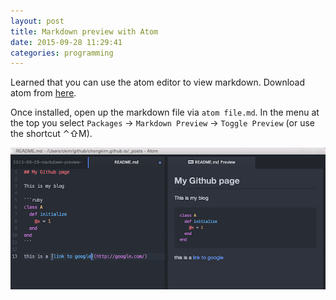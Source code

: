 ```yaml
---
layout: post
title: Markdown preview with Atom
date: 2015-09-28 11:29:41
categories: programming
---
```

Learned that you can use the atom editor to view markdown. Download atom from [here](http://atom.io/).

Once installed, open up the markdown file via `atom file.md`. In the menu at the top you select `Packages` → `Markdown Preview` → `Toggle Preview` (or use the shortcut ⌃⇧M).

![](/img/2015-09-28-screenshot-atom.png)
